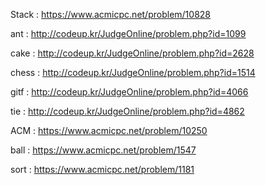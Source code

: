 Stack : https://www.acmicpc.net/problem/10828

ant	:	http://codeup.kr/JudgeOnline/problem.php?id=1099

cake	: 	http://codeup.kr/JudgeOnline/problem.php?id=2628

chess	:	http://codeup.kr/JudgeOnline/problem.php?id=1514 

gitf	:	http://codeup.kr/JudgeOnline/problem.php?id=4066

tie	:	http://codeup.kr/JudgeOnline/problem.php?id=4862

ACM : https://www.acmicpc.net/problem/10250

ball : https://www.acmicpc.net/problem/1547

sort : https://www.acmicpc.net/problem/1181
